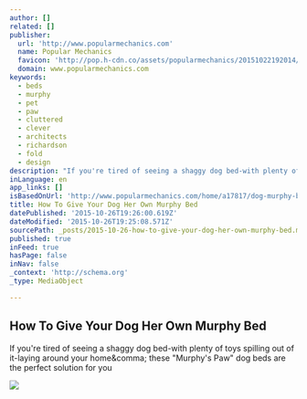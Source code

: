 ```yaml
---
author: []
related: []
publisher:
  url: 'http://www.popularmechanics.com'
  name: Popular Mechanics
  favicon: 'http://pop.h-cdn.co/assets/popularmechanics/20151022192014/images/favicon.ico'
  domain: www.popularmechanics.com
keywords:
  - beds
  - murphy
  - pet
  - paw
  - cluttered
  - clever
  - architects
  - richardson
  - fold
  - design
description: "If you're tired of seeing a shaggy dog bed-with plenty of toys spilling out of it-laying around your home, these \"Murphy's Paw\" dog beds are the perfect solution for you"
inLanguage: en
app_links: []
isBasedOnUrl: 'http://www.popularmechanics.com/home/a17817/dog-murphy-bed/?mag=pop&list=nl_pnl_news&src=nl&date=101915'
title: How To Give Your Dog Her Own Murphy Bed
datePublished: '2015-10-26T19:26:00.619Z'
dateModified: '2015-10-26T19:25:08.571Z'
sourcePath: _posts/2015-10-26-how-to-give-your-dog-her-own-murphy-bed.md
published: true
inFeed: true
hasPage: false
inNav: false
_context: 'http://schema.org'
_type: MediaObject

---
```

<article style=""><h1>How To Give Your Dog Her Own Murphy Bed</h1><p>If you're tired of seeing a shaggy dog bed-with plenty of toys spilling out of it-laying around your home&amp;comma; these "Murphy's Paw" dog beds are the perfect solution for you</p><img src="http://pop.h-cdn.co/assets/15/42/980x490/gallery-1445023865-murphy-bed-dogs.png" /></article>